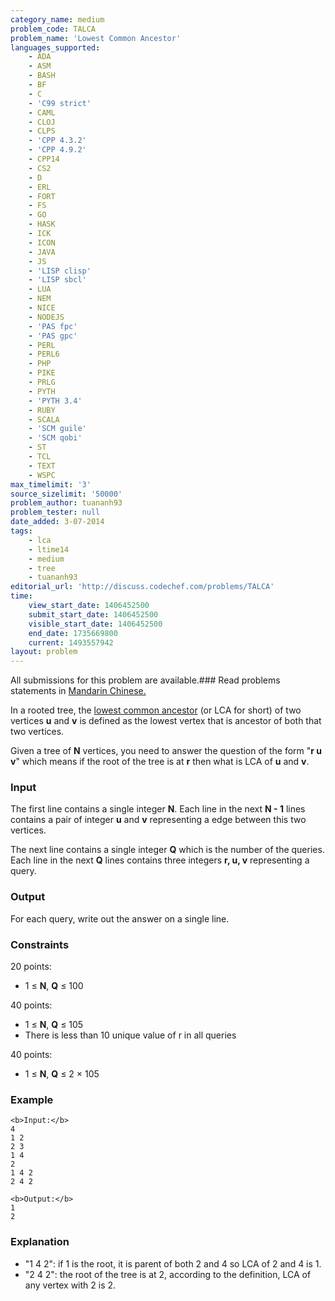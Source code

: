 ```yaml
---
category_name: medium
problem_code: TALCA
problem_name: 'Lowest Common Ancestor'
languages_supported:
    - ADA
    - ASM
    - BASH
    - BF
    - C
    - 'C99 strict'
    - CAML
    - CLOJ
    - CLPS
    - 'CPP 4.3.2'
    - 'CPP 4.9.2'
    - CPP14
    - CS2
    - D
    - ERL
    - FORT
    - FS
    - GO
    - HASK
    - ICK
    - ICON
    - JAVA
    - JS
    - 'LISP clisp'
    - 'LISP sbcl'
    - LUA
    - NEM
    - NICE
    - NODEJS
    - 'PAS fpc'
    - 'PAS gpc'
    - PERL
    - PERL6
    - PHP
    - PIKE
    - PRLG
    - PYTH
    - 'PYTH 3.4'
    - RUBY
    - SCALA
    - 'SCM guile'
    - 'SCM qobi'
    - ST
    - TCL
    - TEXT
    - WSPC
max_timelimit: '3'
source_sizelimit: '50000'
problem_author: tuananh93
problem_tester: null
date_added: 3-07-2014
tags:
    - lca
    - ltime14
    - medium
    - tree
    - tuananh93
editorial_url: 'http://discuss.codechef.com/problems/TALCA'
time:
    view_start_date: 1406452500
    submit_start_date: 1406452500
    visible_start_date: 1406452500
    end_date: 1735669800
    current: 1493557942
layout: problem
---
```

All submissions for this problem are available.###  Read problems statements in [Mandarin Chinese.](http://www.codechef.com/download/translated/LTIME14/mandarin/TALCA.pdf)

In a rooted tree, the [lowest common ancestor](http://en.wikipedia.org/wiki/Lowest_common_ancestor) (or LCA for short) of two vertices **u** and **v** is defined as the lowest vertex that is ancestor of both that two vertices.

Given a tree of **N** vertices, you need to answer the question of the form "**r u v**" which means if the root of the tree is at **r** then what is LCA of **u** and **v**.

### Input

The first line contains a single integer **N**. Each line in the next **N - 1** lines contains a pair of integer **u** and **v** representing a edge between this two vertices.

The next line contains a single integer **Q** which is the number of the queries. Each line in the next **Q** lines contains three integers  **r, u, v** representing a query.

### Output

For each query, write out the answer on a single line.

### Constraints

20 points:

- 1 ≤ **N**, **Q** ≤ 100

40 points:

- 1 ≤ **N**, **Q** ≤ 105
- There is less than 10 unique value of r in all queries

40 points:

- 1 ≤ **N**, **Q** ≤ 2 × 105

### Example

```
<b>Input:</b>
4
1 2
2 3
1 4
2
1 4 2
2 4 2

<b>Output:</b>
1
2

```
### Explanation

- "1 4 2": if 1 is the root, it is parent of both 2 and 4 so LCA of 2 and 4 is 1.
- "2 4 2": the root of the tree is at 2, according to the definition, LCA of any vertex with 2 is 2.